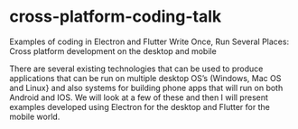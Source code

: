 # cross-platform-coding-talk
Examples of coding in Electron and Flutter
Write Once, Run Several Places:  Cross platform development on the desktop and mobile

There are several existing technologies that can be used to produce applications
that can be run on multiple desktop OS’s (Windows, Mac OS and Linux} and also
systems for building phone apps that will run on both Android and IOS.
We will look at a few of these and then I will present examples developed using Electron
for the desktop and Flutter for the mobile world.
